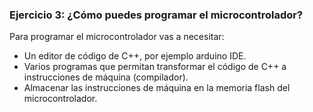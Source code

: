 ### **Ejercicio 3: ¿Cómo puedes programar el microcontrolador?**

Para programar el microcontrolador vas a necesitar:

- Un editor de código de C++, por ejemplo arduino IDE.
- Varios programas que permitan transformar el código de C++ a instrucciones de máquina (compilador).
- Almacenar las instrucciones de máquina en la memoria flash del microcontrolador.
